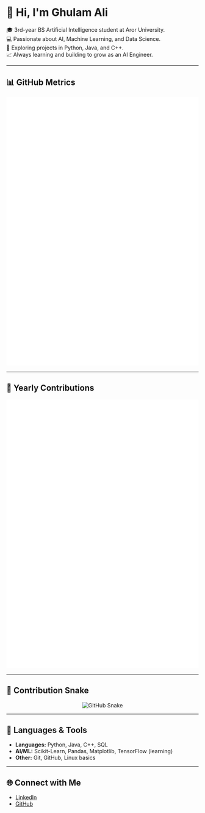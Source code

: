 # 👋 Hi, I'm Ghulam Ali  

🎓 3rd-year BS Artificial Intelligence student at Aror University.  
💻 Passionate about AI, Machine Learning, and Data Science.  
🚀 Exploring projects in Python, Java, and C++.  
📈 Always learning and building to grow as an AI Engineer.  

---

## 📊 GitHub Metrics  

<p align="center">
  <img src="https://raw.githubusercontent.com/Ghulam-Ali-Bughio/Ghulam-Ali-Bughio/main/github-metrics.svg" alt="GitHub Metrics" />
</p>

---

## 📅 Yearly Contributions  

<p align="center">
  <img src="https://raw.githubusercontent.com/Ghulam-Ali-Bughio/Ghulam-Ali-Bughio/main/metrics.plugin.isocalendar.fullyear.svg" alt="Yearly Contribution Calendar" />
</p>

---

## 🐍 Contribution Snake  

<p align="center">
  <img src="https://raw.githubusercontent.com/Ghulam-Ali-Bughio/Ghulam-Ali-Bughio/main/github-snake-dark.svg" alt="GitHub Snake" />
</p>

---

## 🚀 Languages & Tools  

- **Languages:** Python, Java, C++, SQL  
- **AI/ML:** Scikit-Learn, Pandas, Matplotlib, TensorFlow (learning)  
- **Other:** Git, GitHub, Linux basics  

---

## 🌐 Connect with Me  

- [LinkedIn](https://www.linkedin.com/in/ghulam-ali-bughio/)  
- [GitHub](https://github.com/Ghulam-Ali-Bughio)  


